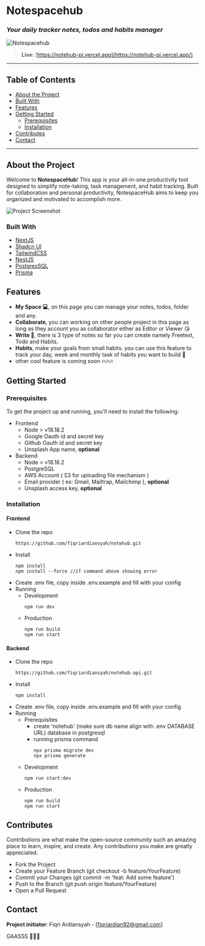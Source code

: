 # Notespacehub

### _Your daily tracker notes, todos and habits manager_

![Notespacehub](https://ik.imagekit.io/p4ukigs1hrvx/notespacehub-bg_iu22nzgdf.png?updatedAt=1730190310235)

> **Live**: [https://notehub-pi.vercel.app](https://notehub-pi.vercel.app/)

---

## Table of Contents

- [About the Project](#about-the-project)
- [Built With](#built-with)
- [Features](#features)
- [Getting Started](#getting-started)
  - [Prerequisites](#prerequisites)
  - [Installation](#installation)
- [Contributes](#contributes)
- [Contact](#contact)

---

## About the Project

Welcome to **NotespaceHub**! This app is your all-in-one productivity tool designed to simplify note-taking, task management, and habit tracking. Built for collaboration and personal productivity, NotespaceHub aims to keep you organized and motivated to accomplish more.

![Project Screenshot](https://ik.imagekit.io/p4ukigs1hrvx/notespacehub-ss-1.png?updatedAt=1730545016690)

### Built With

- [NextJS](https://nextjs.org)
- [Shadcn UI](https://ui.shadcn.com/)
- [TailwindCSS](https://tailwindcss.com/)
- [NestJS](https://nestjs.com/)
- [PostgresSQL](https://www.postgresql.org/)
- [Prisma](https://www.prisma.io/)

## Features

- **My Space 💻**, on this page you can manage your notes, todos, folder and any.
- **Collaborate**, you can working on other people project in this page as long as they account you as collaborator either as Editor or Viewer 😘
- **Write 📝**, there is 3 type of notes so far you can create namely Freetext, Todo and Habits.
- **Habits**, make your goals from small habits. you can use this feature to track your day, week and monthly task of habits you want to build 🚀
- other cool feature is coming soon 🔥🔥🔥

## Getting Started

### Prerequisites

To get the project up and running, you'll need to install the following:

- Frontend
  - Node > v18.18.2
  - Google Oauth id and secret key
  - Github Oauth id and secret key
  - Unsplash App name, **optional**
- Backend
  - Node > v18.18.2
  - PostgreSQL
  - AWS Account ( S3 for uploading file mechanism )
  - Email provider ( ex: Gmail, Mailtrap, Mailchimp ), **optional**
  - Unsplash access key, **optional**

### Installation

#### Frontend

- Clone the repo
  ```base
  https://github.com/fiqriardiansyah/notehub.git
  ```
- Install
  ```
  npm install
  npm install --force //if command above showing error
  ```
- Create .env file, copy inside .env.example and fill with your config
- Running
  - Development
    ```
    npm run dev
    ```
  - Production
    ```
    npm run build
    npm run start
    ```

#### Backend

- Clone the repo
  ```
  https://github.com/fiqriardiansyah/notehub-api.git
  ```
- Install
  ```
  npm install
  ```
- Create .env file, copy inside .env.example and fill with your config
- Running
  - Prerequisites
    - create 'notehub' (make sure db name align with .env DATABASE URL) database in postgresql
    - running prisma command
      ```
      npx prisma migrate dev
      npx prisma generate
      ```
  - Development
    ```
    npm run start:dev
    ```
  - Production
    ```
    npm run build
    npm run start
    ```

## Contributes

Contributions are what make the open-source community such an amazing place to learn, inspire, and create. Any contributions you make are greatly appreciated.

- Fork the Project
- Create your Feature Branch (git checkout -b feature/YourFeature)
- Commit your Changes (git commit -m 'feat: Add some feature')
- Push to the Branch (git push origin feature/YourFeature)
- Open a Pull Request

## Contact

**Project initiator**: Fiqri Ardiansyah - [fiqriardian92@gmail.com]

GAASSS 🚀🔥🔥
